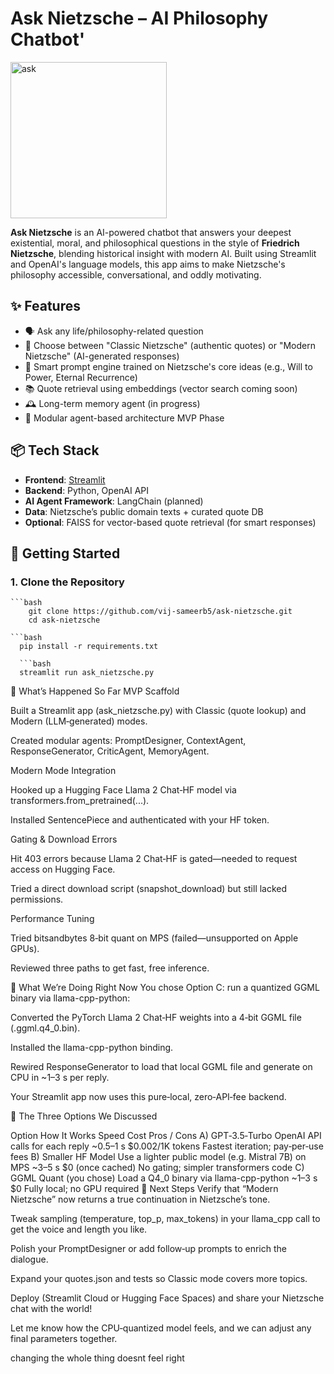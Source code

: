 #  Ask Nietzsche – AI Philosophy Chatbot'
<img width="250" height="250" alt="ask" src="https://github.com/user-attachments/assets/85f44f81-0ac1-4c32-b012-cc054b3d071d" />

**Ask Nietzsche** is an AI-powered chatbot that answers your deepest existential, moral, and philosophical questions in the style of **Friedrich Nietzsche**, blending historical insight with modern AI. Built using Streamlit and OpenAI's language models, this app aims to make Nietzsche's philosophy accessible, conversational, and oddly motivating.

## ✨ Features

- 🗣️ Ask any life/philosophy-related question
- 📜 Choose between "Classic Nietzsche" (authentic quotes) or "Modern Nietzsche" (AI-generated responses)
- 🧠 Smart prompt engine trained on Nietzsche's core ideas (e.g., Will to Power, Eternal Recurrence)
- 📚 Quote retrieval using embeddings (vector search coming soon)
- 🕰️ Long-term memory agent (in progress)
- 🔧 Modular agent-based architecture MVP Phase

## 📦 Tech Stack

- **Frontend**: [Streamlit](https://streamlit.io/)
- **Backend**: Python, OpenAI API
- **AI Agent Framework**: LangChain (planned)
- **Data**: Nietzsche’s public domain texts + curated quote DB
- **Optional**: FAISS for vector-based quote retrieval (for smart responses)

## 🚀 Getting Started

### 1. Clone the Repository

    ```bash
        git clone https://github.com/vij-sameerb5/ask-nietzsche.git
        cd ask-nietzsche

    ```bash
      pip install -r requirements.txt

      ```bash
      streamlit run ask_nietzsche.py

🚀 What’s Happened So Far
MVP Scaffold

Built a Streamlit app (ask_nietzsche.py) with Classic (quote lookup) and Modern (LLM‑generated) modes.

Created modular agents: PromptDesigner, ContextAgent, ResponseGenerator, CriticAgent, MemoryAgent.

Modern Mode Integration

Hooked up a Hugging Face Llama 2 Chat‑HF model via transformers.from_pretrained(...).

Installed SentencePiece and authenticated with your HF token.

Gating & Download Errors

Hit 403 errors because Llama 2 Chat‑HF is gated—needed to request access on Hugging Face.

Tried a direct download script (snapshot_download) but still lacked permissions.

Performance Tuning

Tried bitsandbytes 8‑bit quant on MPS (failed—unsupported on Apple GPUs).

Reviewed three paths to get fast, free inference.

🔧 What We’re Doing Right Now
You chose Option C: run a quantized GGML binary via llama-cpp-python:

Converted the PyTorch Llama 2 Chat‑HF weights into a 4‑bit GGML file (.ggml.q4_0.bin).

Installed the llama-cpp-python binding.

Rewired ResponseGenerator to load that local GGML file and generate on CPU in ~1–3 s per reply.

Your Streamlit app now uses this pure‑local, zero‑API‑fee backend.

🔄 The Three Options We Discussed

Option	How It Works	Speed	Cost	Pros / Cons
A) GPT‑3.5‑Turbo	OpenAI API calls for each reply	~0.5–1 s	$0.002/1K tokens	Fastest iteration; pay‑per‑use fees
B) Smaller HF Model	Use a lighter public model (e.g. Mistral 7B) on MPS	~3–5 s	$0 (once cached)	No gating; simpler transformers code
C) GGML Quant (you chose)	Load a Q4_0 binary via llama-cpp-python	~1–3 s	$0	Fully local; no GPU required
🏁 Next Steps
Verify that “Modern Nietzsche” now returns a true continuation in Nietzsche’s tone.

Tweak sampling (temperature, top_p, max_tokens) in your llama_cpp call to get the voice and length you like.

Polish your PromptDesigner or add follow‑up prompts to enrich the dialogue.

Expand your quotes.json and tests so Classic mode covers more topics.

Deploy (Streamlit Cloud or Hugging Face Spaces) and share your Nietzsche chat with the world!

Let me know how the CPU‑quantized model feels, and we can adjust any final parameters together.



changing the whole thing doesnt feel right








